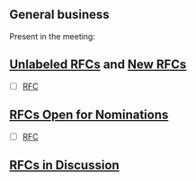 <!-- Determine where in review process each RFC is in https://github.com/NixOS/rfcs/blob/master/rfcs/0036-review-process.png -->

## General business

Present in the meeting:

## [Unlabeled RFCs](https://github.com/NixOS/rfcs/pulls?q=is%3Aopen+is%3Apr+no%3Alabel) and [New RFCs](https://github.com/NixOS/rfcs/pulls?q=is%3Aopen+is%3Apr+label%3A%22status%3A+new%22+)

- [ ] [RFC]()

## [RFCs Open for Nominations](https://github.com/NixOS/rfcs/pulls?q=is%3Aopen+is%3Apr+label%3A%22status%3A+open+for+nominations%22)

* [ ] [RFC]()

## [RFCs in Discussion](https://github.com/NixOS/rfcs/pulls?q=is%3Aopen+is%3Apr+label%3A"status%3A+in+discussion")
<!-- 
When moving an RFC into discussion ensure the shepherd team is in the RFC metadata.
Also annotate who the team and the leader is inside this agenda.
<!--

* [ ] [RFC]()

## [RFCs in FCP](https://github.com/NixOS/rfcs/pulls?q=is%3Aopen+is%3Apr+label%3A"status%3A+FCP")

* [ ] [RFC]()

## [Accepted/Rejected](https://github.com/NixOS/rfcs/pulls?q=is%3Apr+is%3Aclosed+sort%3Aupdated-desc)

* [ ] [RFC]()

## Leader of next meeting
<!--
See our rotation in README.md.
-->
